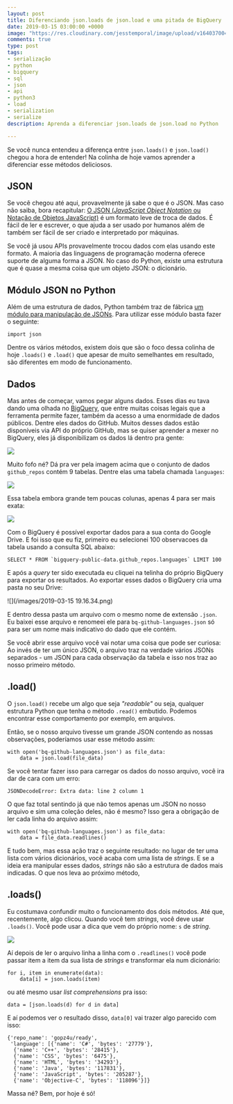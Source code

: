 ```yaml
---
layout: post
title: Diferenciando json.loads de json.load e uma pitada de BigQuery
date: 2019-03-15 03:00:00 +0000
image: "https://res.cloudinary.com/jesstemporal/image/upload/v1640370040/covers/variados_aanizj.png"
comments: true
type: post
tags:
- serialização
- python
- bigquery
- sql
- json
- api
- python3
- load
- serialization
- serialize
description: Aprenda a diferenciar json.loads de json.load no Python

---
```

Se você nunca entendeu a diferença entre `json.loads()` e `json.load()` chegou a hora de entender! Na colinha de hoje vamos aprender a diferenciar esse métodos deliciosos.

## JSON

Se você chegou até aqui, provavelmente já sabe o que é o JSON. Mas caso não saiba, bora recapitular: [O JSON (_JavaScript Object Notation_ ou Notação de Objetos JavaScript)](http://json.org/json-pt.html) é um formato leve de troca de dados. É fácil de ler e escrever, o que ajuda a ser usado por humanos além de também ser fácil de ser criado e interpretado por máquinas.

Se você já usou APIs provavelmente trocou dados com elas usando este formato. A maioria das linguagens de programação moderna oferece suporte de alguma forma a JSON. No caso do Python, existe uma estrutura que é quase a mesma coisa que um objeto JSON: o dicionário.

## Módulo JSON no Python

Além de uma estrutura de dados, Python também traz de fábrica [um módulo para manipulação de JSONs](https://docs.python.org/3.5/library/json.html). Para utilizar esse módulo basta fazer o seguinte:

    import json

Dentre os vários métodos, existem dois que são o foco dessa colinha de hoje `.loads()` e `.load()` que apesar de muito semelhantes em resultado, são diferentes em modo de funcionamento.

## Dados

Mas antes de começar, vamos pegar alguns dados. Esses dias eu tava dando uma olhada no [BigQuery](https://cloud.google.com/bigquery/), que entre muitas coisas legais que a ferramenta permite fazer, também da acesso a uma enormidade de dados públicos. Dentre eles dados do GitHub. Muitos desses dados estão disponíveis via API do próprio GitHub, mas se quiser aprender a mexer no BigQuery, eles já disponibilizam os dados lá dentro pra gente:

![](/images/bq-github.png)

Muito fofo né? Dá pra ver pela imagem acima que o conjunto de dados `github_repos` contém 9 tabelas. Dentre elas uma tabela chamada `languages`:

![](/images/bq-github-languages.png)

Essa tabela embora grande tem poucas colunas, apenas 4 para ser mais exata:

![](/images/bq-github-languages-schema.png)

Com o BigQuery é possível exportar dados para a sua conta do Google Drive. E foi isso que eu fiz, primeiro eu selecionei 100 observacoes da tabela usando a consulta SQL abaixo:

    SELECT * FROM `bigquery-public-data.github_repos.languages` LIMIT 100

E após a _query_ ter sido executada eu cliquei na telinha do próprio BigQuery para exportar os resultados. Ao exportar esses dados o BigQuery cria uma pasta no seu Drive:

![](/images/2019-03-15 19.16.34.png)

E dentro dessa pasta um arquivo com o mesmo nome de extensão `.json`. Eu baixei esse arquivo e renomeei ele para `bq-github-languages.json` só para ser um nome mais indicativo do dado que ele contém.

Se você abrir esse arquivo você vai notar uma coisa que pode ser curiosa: Ao invés de ter um único JSON, o arquivo traz na verdade vários JSONs separados - um JSON para cada observação da tabela e isso nos traz ao nosso primeiro método.

## .load()

O `json.load()` recebe um algo que seja _"readable"_ ou seja, qualquer estrutura Python que tenha o método `.read()` embutido. Podemos encontrar esse comportamento por exemplo, em arquivos.

Então, se o nosso arquivo tivesse um grande JSON contendo as nossas observações, poderíamos usar esse método assim:

    with open('bq-github-languages.json') as file_data:
        data = json.load(file_data)

Se você tentar fazer isso para carregar os dados do nosso arquivo, você ira dar de cara com um erro:

    JSONDecodeError: Extra data: line 2 column 1

O que faz total sentindo já que não temos apenas um JSON no nosso arquivo e sim uma coleção deles, não é mesmo? Isso gera a obrigação de ler cada linha do arquivo assim:

    with open('bq-github-languages.json') as file_data:
        data = file_data.readlines()

E tudo bem, mas essa ação traz o seguinte resultado: no lugar de ter uma lista com vários dicionários, você acaba com uma lista de _strings_. E se a ideia era manipular esses dados, _strings_ não são a estrutura de dados mais indicadas. O que nos leva ao próximo método,

## .loads()

Eu costumava confundir muito o funcionamento dos dois métodos. Até que, recentemente, algo clicou. Quando você tem _strings_, você deve usar `.loads()`. Você pode usar a dica que vem do próprio nome: `s` de _string_.

![](https://media.giphy.com/media/IWOTlIqnWzTFe/giphy.gif)

Aí depois de ler o arquivo linha a linha com o `.readlines()` você pode passar item a item da sua lista de _strings_ e transformar ela num dicionário:

    for i, item in enumerate(data):
        data[i] = json.loads(item)

ou até mesmo usar _list comprehensions_ pra isso:

    data = [json.loads(d) for d in data]

E aí podemos ver o resultado disso, `data[0]` vai trazer algo parecido com isso:

    {'repo_name': 'gopz4u/ready',
     'language': [{'name': 'C#', 'bytes': '27779'},
      {'name': 'C++', 'bytes': '28415'},
      {'name': 'CSS', 'bytes': '6475'},
      {'name': 'HTML', 'bytes': '34293'},
      {'name': 'Java', 'bytes': '117831'},
      {'name': 'JavaScript', 'bytes': '205287'},
      {'name': 'Objective-C', 'bytes': '118096'}]}

Massa né? Bem, por hoje é só!